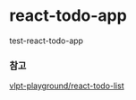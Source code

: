 # react-todo-app
test-react-todo-app



### 참고
[vlpt-playground/react-todo-list](https://github.com/vlpt-playground/react-todo-list)



    